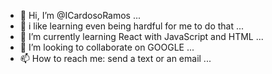 - 👋 Hi, I’m @ICardosoRamos ...
- 👀 i like learning even being hardful for me to do that ...
- 🌱 I’m currently learning React with JavaScript and HTML ...
- 💞️ I’m looking to collaborate on GOOGLE ...
- 📫 How to reach me: send a text or an email ...

<!---
ICardosoRamos/ICardosoRamos is a ✨ special ✨ repository because its `README.md` (this file) appears on your GitHub profile.
You can click the Preview link to take a look at your changes.
--->
